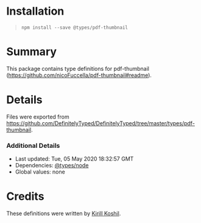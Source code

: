 # Installation
> `npm install --save @types/pdf-thumbnail`

# Summary
This package contains type definitions for pdf-thumbnail (https://github.com/nicoFuccella/pdf-thumbnail#readme).

# Details
Files were exported from https://github.com/DefinitelyTyped/DefinitelyTyped/tree/master/types/pdf-thumbnail.

### Additional Details
 * Last updated: Tue, 05 May 2020 18:32:57 GMT
 * Dependencies: [@types/node](https://npmjs.com/package/@types/node)
 * Global values: none

# Credits
These definitions were written by [Kirill Koshil](https://github.com/koshilki).
